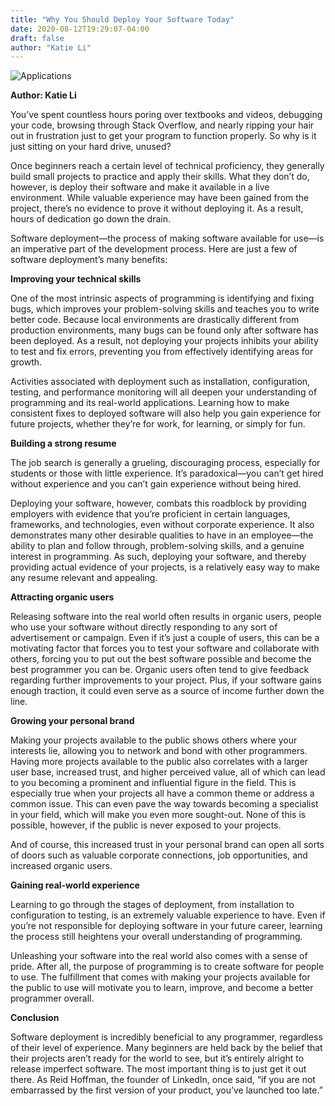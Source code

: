 ```yaml
---
title: "Why You Should Deploy Your Software Today"
date: 2020-08-12T19:29:07-04:00
draft: false
author: "Katie Li"
---
```

![Applications](https://cdn.ortexo.com/deploy.png)

**Author: Katie Li**

You’ve spent countless hours poring over textbooks and videos, debugging your code, browsing through Stack Overflow, and nearly ripping your hair out in frustration just to get your program to function properly. So why is it just sitting on your hard drive, unused?

Once beginners reach a certain level of technical proficiency, they generally build small projects to practice and apply their skills. What they don’t do, however, is deploy their software and make it available in a live environment. While valuable experience may have been gained from the project, there’s no evidence to prove it without deploying it. As a result, hours of dedication go down the drain.

Software deployment—the process of making software available for use—is an imperative part of the development process. Here are just a few of software deployment’s many benefits:


**Improving your technical skills**

One of the most intrinsic aspects of programming is identifying and fixing bugs, which improves your problem-solving skills and teaches you to write better code. Because local environments are drastically different from production environments, many bugs can be found only after software has been deployed. As a result, not deploying your projects inhibits your ability to test and fix errors, preventing you from effectively identifying areas for growth.

Activities associated with deployment such as installation, configuration, testing, and performance monitoring will all deepen your understanding of programming and its real-world applications. Learning how to make consistent fixes to deployed software will also help you gain experience for future projects, whether they’re for work, for learning, or simply for fun.


**Building a strong resume**

The job search is generally a grueling, discouraging process, especially for students or those with little experience. It’s  paradoxical—you can’t get hired without experience and you can’t gain experience without being hired.

Deploying your software, however, combats this roadblock by providing employers with evidence that you’re proficient in certain languages, frameworks, and technologies, even without corporate experience. It also demonstrates many other desirable qualities to have in an employee—the ability to plan and follow through, problem-solving skills, and a genuine interest in programming. As such, deploying your software, and thereby providing actual evidence of your projects, is a relatively easy way to make any resume relevant and appealing.


**Attracting organic users**

Releasing software into the real world often results in organic users, people who use your software without directly responding to any sort of advertisement or campaign. Even if it’s just a couple of users, this can be a motivating factor that forces you to test your software and collaborate with others, forcing you to put out the best software possible and become the best programmer you can be. Organic users often tend to  give feedback regarding further improvements to your project. Plus, if your software gains enough traction, it could even serve as a source of income further down the line.


**Growing your personal brand**

Making your projects available to the public shows others where your interests lie, allowing you to network and bond with other programmers. Having more projects available to the public also correlates with a larger user base, increased trust, and higher perceived value, all of which can  lead to you becoming a prominent and influential figure in the field. This is especially true when your projects all have a common theme or address a common issue. This can even pave the way towards becoming a specialist in your field, which will make you even more sought-out. None of this is possible, however, if the public is never exposed to  your projects.

And of course, this increased trust in your personal brand can open all sorts of doors such as valuable corporate connections, job opportunities, and increased organic users.


**Gaining real-world experience**

Learning to go through the stages of deployment, from installation to configuration to testing, is an extremely valuable experience to have. Even if you’re not responsible for deploying software in your future career, learning the process still heightens your overall understanding of programming.

Unleashing your software into the real world also comes with a sense of pride. After all, the purpose of programming is to create software for people to use. The fulfillment that comes with making your projects available for the public to use will motivate you to learn, improve, and become a better programmer overall.


**Conclusion**

Software deployment is incredibly beneficial to any programmer, regardless of their level of experience. Many beginners are held back by the belief that their projects aren’t ready for the world to see, but it’s entirely alright to release imperfect software. The most important thing is to just get it out there. As Reid Hoffman, the founder of LinkedIn, once said, “if you are not embarrassed by the first version of your product, you’ve launched too late.”
